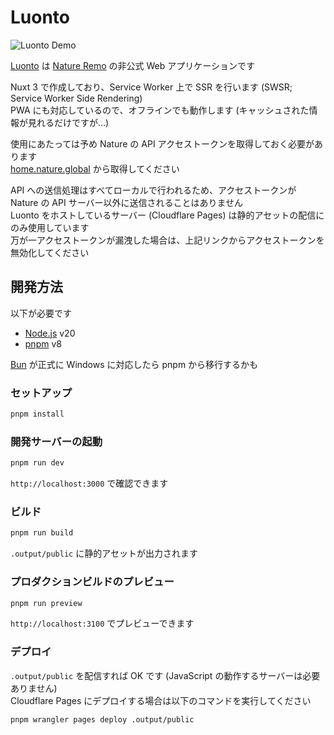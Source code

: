 # Luonto

<img align="center" src="https://github.com/SegaraRai/luonto/assets/29276700/484aa404-b3ea-438c-9166-79bdbe134b65" alt="Luonto Demo" />

[Luonto](https://luonto.null.lu/) は [Nature Remo](https://nature.global/) の非公式 Web アプリケーションです

Nuxt 3 で作成しており、Service Worker 上で SSR を行います (SWSR; Service Worker Side Rendering)  
PWA にも対応しているので、オフラインでも動作します (キャッシュされた情報が見れるだけですが…)

使用にあたっては予め Nature の API アクセストークンを取得しておく必要があります  
[home.nature.global](https://home.nature.global/) から取得してください

API への送信処理はすべてローカルで行われるため、アクセストークンが Nature の API サーバー以外に送信されることはありません  
Luonto をホストしているサーバー (Cloudflare Pages) は静的アセットの配信にのみ使用しています  
万が一アクセストークンが漏洩した場合は、上記リンクからアクセストークンを無効化してください

## 開発方法

以下が必要です

- [Node.js](https://nodejs.org/) v20
- [pnpm](https://pnpm.io/) v8

[Bun](https://bun.sh/) が正式に Windows に対応したら pnpm から移行するかも

### セットアップ

```bash
pnpm install
```

### 開発サーバーの起動

```bash
pnpm run dev
```

`http://localhost:3000` で確認できます

### ビルド

```bash
pnpm run build
```

`.output/public` に静的アセットが出力されます

### プロダクションビルドのプレビュー

```bash
pnpm run preview
```

`http://localhost:3100` でプレビューできます

### デプロイ

`.output/public` を配信すれば OK です (JavaScript の動作するサーバーは必要ありません)  
Cloudflare Pages にデプロイする場合は以下のコマンドを実行してください

```bash
pnpm wrangler pages deploy .output/public
```
